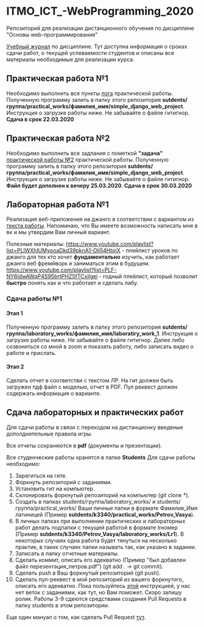 # ITMO_ICT_-WebProgramming_2020
Репозиторий для реализации дистанционного обучения по дисциплине "Основы web-программирования"

[Учебный журнал](https://drive.google.com/open?id=1ALUxJjBXI92j7_8GCLOy7SNjWdeuXY5-) по дисциплине. Тут доступна информация о сроках сдачи работ, о текущей успеваемости студентов и описаны все материалы необходимые для реализации курса.

## Практическая работа №1

Необходимо выполнить все пункты [лога](https://drive.google.com/open?id=1TNXdZBqxMLQ3aGBOYV-wg5c7RIy0rfqWxyF-qk8yr5s) практической работы. Полученную программу залить в папку этого репозитория **sutdents/группа/practical_works/фамилия_имя/simple_django_web_project**. Инструкция о загрузке работы ниже. Не забывайте о файле гитигнор. **Сдача в срок 22.03.2020**

## Практическая работа №2

Необходимо выполнить все задлания с пометкой **"задача"** [практической работы №2](https://docs.google.com/document/d/1JAKDaQqrm6B8Z4RlVG_ql1v-bLSQw1obYbiUseCKcfY/edit?usp=sharing) практической работы. Полученную программу залить в папку этого репозитория **sutdents/группа/practical_works/фамилия_имя/simple_django_web_project**. Инструкция о загрузке работы ниже. Не забывайте о файле гитигнор. **Файл будет дополнен к вечеру 25.03.2020. Сдача в срок 30.03.2020**

## Лабораторная работа №1

Реализация веб-приложения на джанго в соответствии с вариантом из [текста работы](https://drive.google.com/open?id=1wD7mbpaFhtTN7VWCOCTond90GOVvNFSV). Напоминаю, что Вы имеете возможность написать мне в вк и мы утвердим Вам личный вариант.

Полезные материалы:
https://www.youtube.com/playlist?list=PLlWXhlUMyooaDkd39pknA1-Olj54HtpjX - плейлист уроков по джанго для тех кто хочет **фундаментально** изучить, как работает джанго веб фремйворк и заниматься этим в будущем.
https://www.youtube.com/playlist?list=PLF-NY6ldwAWqP4S95brtPHZ5fTCxilgei - годный плейлист, который позволит **быстро** понять как и что работает и сделать лабу.

### Сдача работы №1

#### Этап 1
Полученную программу залить в папку этого репозитория **sutdents/группа/laboratory_works/фамилия_имя/laboratiry_work_1**. Инструкция о загрузке работы ниже. Не забывайте о файле гитигнор. Далее либо созвониться со мной в zoom и показать работу, либо записать видео о работе и прислать.
#### Этап 2
Сделать отчет в соответстви с текстом ЛР.
На гит должен быть загружен пдф файл с моделью, отчет в PDF. Пул реквест должен содержать информация о варианте.

## Сдача лабораторных и практических работ 

Для сдачи работы в связи с переходом на дистанционку введеные дополднительные правила игры.

Все отчеты сохраняются в **pdf** (документы и презентации).

Все студенческие работы хранятся в папке **Students**
Для сдачи работы необходимо:
1. Зарегиться на гите.
2. Форкнуть репозиторий с заданиями.
3. Установить гит на компьютер.
4. Склонировать форкнутый репозиторий на компьютер (git clone *).
5. Создать в папках students/группа/laboratory_works/ и students/группа/practical_works/ Ваши личные папки в формате Фамилия_Имя латиницей (Пример **sutdents/k3340/practical_works/Petrov_Vasya**).
6. В личных папках при выполнении практических и лабораторных работ делать подпапки с текущей работой в формате lrномер (Пример **sutdents/k3340/Petrov_Vasya/laboratory_works/Lr1**). В некоторых случаях одна работа будет тянуться на несколько практик, в таких случаях папки называть так, как указано в задании.
7. Записать в папку отчетные материалы.
8. Сделать коммит, описать его адекватно (Пример "был добавлен файл перезентация_петров.pdf") (git add . -> git commit).
9. Сделать push в Ваш форкнутый репозиторий (git push).
10. Сделать пул-реквест в мой репозиторий из вашего форкнутого, описать его адекватно.
Пока пользуйтесь [этой](https://vk.com/@efimchik_post_edu-tfm-2019-1) инструкцией, у нас нет веток с заданиями, как тут, но Вам поможет. Скоро запишу ролик.
Работы 3-9 сдеются средствами создания Pull Requests в папку students в этом репозитории.

Еще один мануал о том, как сделать Pull Request [тут](https://rustycrate.ru/%D1%80%D1%83%D0%BA%D0%BE%D0%B2%D0%BE%D0%B4%D1%81%D1%82%D0%B2%D0%B0/2016/03/07/contributing.html).
